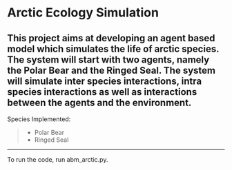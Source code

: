 # Arctic Ecology Simulation

This project aims at developing an agent based model which simulates the life of arctic species. The system will start with two agents, namely the Polar Bear and the Ringed Seal. The system will simulate inter species interactions, intra species interactions as well as interactions between the agents and the environment.
---
Species Implemented:
> - Polar Bear 
> - Ringed Seal
---
To run the code, run abm_arctic.py.
